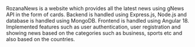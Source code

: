 RozanaNews is a website which provides all the latest news using gNews API in the form of cards. Backend is handled using Express.js, Node.js and database is handled using MongoDB. Frontend is handled using Angular 18. Implemented features such as user authentication, user registration and showing news based on the categories such as business, sports etc and also based on the countries.
